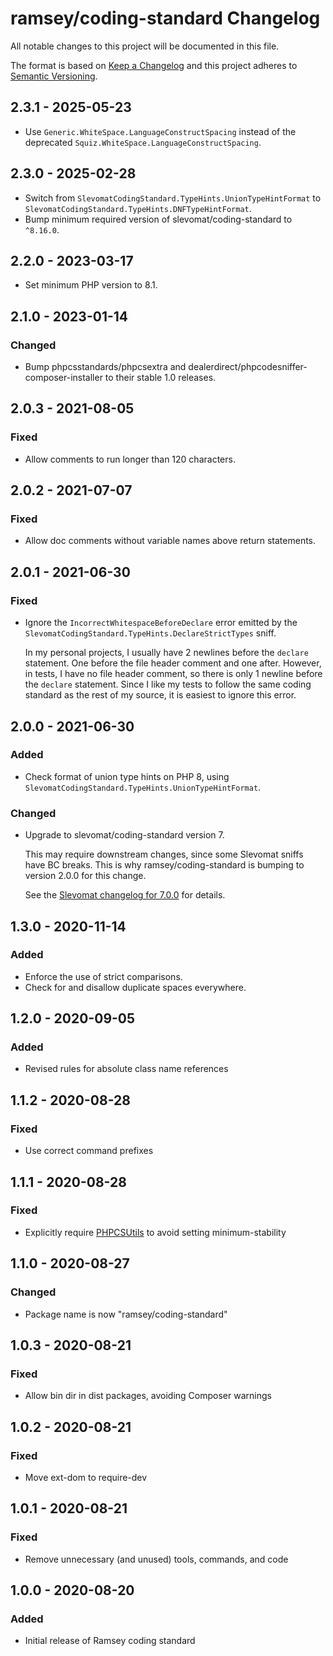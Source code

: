# ramsey/coding-standard Changelog

All notable changes to this project will be documented in this file.

The format is based on [Keep a Changelog](http://keepachangelog.com/en/1.0.0/)
and this project adheres to [Semantic Versioning](http://semver.org/spec/v2.0.0.html).

## 2.3.1 - 2025-05-23

* Use `Generic.WhiteSpace.LanguageConstructSpacing` instead of the deprecated
  `Squiz.WhiteSpace.LanguageConstructSpacing`.


## 2.3.0 - 2025-02-28

* Switch from `SlevomatCodingStandard.TypeHints.UnionTypeHintFormat` to
  `SlevomatCodingStandard.TypeHints.DNFTypeHintFormat`.
* Bump minimum required version of slevomat/coding-standard to `^8.16.0`.


## 2.2.0 - 2023-03-17

* Set minimum PHP version to 8.1.


## 2.1.0 - 2023-01-14

### Changed

* Bump phpcsstandards/phpcsextra and dealerdirect/phpcodesniffer-composer-installer
  to their stable 1.0 releases.


## 2.0.3 - 2021-08-05

### Fixed

* Allow comments to run longer than 120 characters.


## 2.0.2 - 2021-07-07

### Fixed

* Allow doc comments without variable names above return statements.


## 2.0.1 - 2021-06-30

### Fixed

* Ignore the `IncorrectWhitespaceBeforeDeclare` error emitted by the `SlevomatCodingStandard.TypeHints.DeclareStrictTypes` sniff.

  In my personal projects, I usually have 2 newlines before the `declare` statement. One before the file header comment and one after. However, in tests, I have no file header comment, so there is only 1 newline before the `declare` statement. Since I like my tests to follow the same coding standard as the rest of my source, it is easiest to ignore this error.


## 2.0.0 - 2021-06-30

### Added

* Check format of union type hints on PHP 8, using `SlevomatCodingStandard.TypeHints.UnionTypeHintFormat`.

### Changed

* Upgrade to slevomat/coding-standard version 7.

  This may require downstream changes, since some Slevomat sniffs have BC breaks. This is why ramsey/coding-standard is bumping to version 2.0.0 for this change.

  See the [Slevomat changelog for 7.0.0](https://github.com/slevomat/coding-standard/releases/tag/7.0.0) for details.


## 1.3.0 - 2020-11-14

### Added

* Enforce the use of strict comparisons.
* Check for and disallow duplicate spaces everywhere.


## 1.2.0 - 2020-09-05

### Added

* Revised rules for absolute class name references


## 1.1.2 - 2020-08-28

### Fixed

* Use correct command prefixes


## 1.1.1 - 2020-08-28

### Fixed

* Explicitly require [PHPCSUtils](https://github.com/PHPCSStandards/PHPCSUtils)
  to avoid setting minimum-stability


## 1.1.0 - 2020-08-27

### Changed

* Package name is now "ramsey/coding-standard"


## 1.0.3 - 2020-08-21

### Fixed

* Allow bin dir in dist packages, avoiding Composer warnings


## 1.0.2 - 2020-08-21

### Fixed

* Move ext-dom to require-dev


## 1.0.1 - 2020-08-21

### Fixed

* Remove unnecessary (and unused) tools, commands, and code


## 1.0.0 - 2020-08-20

### Added

* Initial release of Ramsey coding standard
